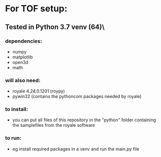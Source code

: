 # For TOF setup:
## Tested in Python 3.7 venv (64)\
### dependencies:
- numpy
- matplotlib
- open3d
- math


### will also need:
- royale 4.24.0.1201 (roypy)
- pywin32 (contains the pythoncom packages needed by royale)


### to install:
- you can put all files of this repository in the "python" folder containing the samplefiles from the royale software

### to run:
- eg install required packages in a venv and run the main.py file
